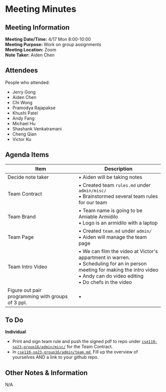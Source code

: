 # Meeting Minutes
## Meeting Information
**Meeting Date/Time:** 4/17 Mon 8:00-10:00 <br>
**Meeting Purpose:** Work on group assignments <br>
**Meeting Location:** Zoom <br>
**Note Taker:** Aiden Chen <br>

## Attendees
People who attended:
- Jerry Gong
- Aiden Chen
- Chi Wong
- Pramodya Rajapakse
- Khushi Patel
- Andy Fang
- Michael Hu
- Shashank Venkatramani
- Cheng Qian
- Victor Ku

## Agenda Items

Item | Description
---- | ----
Decide note taker | • Aiden will be taking notes<br>
Team Contract | • Created team `rules.md` under `admin/misc/`<br>• Brainstormed several team rules for our team
Team Brand | • Team name is going to be Amiable Armidilo <br>• Logo is an armidilo with a laptop<br>
Team Page | • Created `team.md` under `admin/` <br>• Aiden will manage the team page<br>
Team Intro Video | • We can film the video at Victor's appartment in warren.<br> • Scheduling for an in person meeting for making the intro video<br>• Andy can do video editing<br>• Do chefs in the video
Figure out pair programming with groups of 3 ppl. | • <br>

## To Do 

**Individual**
- Print and sign team rule and push the signed pdf to repo under [`cse110-sp23-group16/admin/misc/`](https://github.com/cse110-sp23-group16/cse110-sp23-group16/tree/main/admin/misc) for the Team Contract.
- In [`cse110-sp23-group16/admin/team.md`](https://github.com/cse110-sp23-group16/cse110-sp23-group16/blob/main/admin/team.md), Fill up the overview of yourselves AND a link to your github repo.

## Other Notes & Information
N/A

